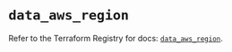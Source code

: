 # `data_aws_region`

Refer to the Terraform Registry for docs: [`data_aws_region`](https://registry.terraform.io/providers/hashicorp/aws/6.13.0/docs/data-sources/region).
